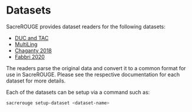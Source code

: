 # Datasets
SacreROUGE provides dataset readers for the following datasets:

- [DUC and TAC](duc-tac/duc-tac.md)
- [MultiLing](multiling/multiling.md)
- [Chaganty 2018](chaganty2018.md)
- [Fabbri 2020](fabbri2020.md)

The readers parse the original data and convert it to a common format for use in SacreROUGE.
Please see the respective documentation for each dataset for more details.

Each of the datasets can be setup via a command such as:
```bash
sacrerouge setup-dataset <dataset-name>
```